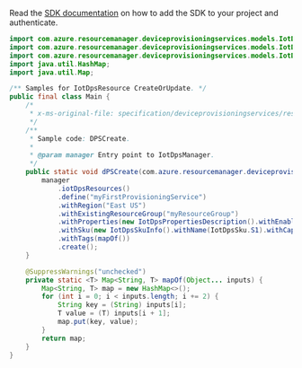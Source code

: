 Read the [SDK documentation](https://github.com/Azure/azure-sdk-for-java/blob/azure-resourcemanager-deviceprovisioningservices_1.1.0-beta.1/sdk/deviceprovisioningservices/azure-resourcemanager-deviceprovisioningservices/README.md) on how to add the SDK to your project and authenticate.

```java
import com.azure.resourcemanager.deviceprovisioningservices.models.IotDpsPropertiesDescription;
import com.azure.resourcemanager.deviceprovisioningservices.models.IotDpsSku;
import com.azure.resourcemanager.deviceprovisioningservices.models.IotDpsSkuInfo;
import java.util.HashMap;
import java.util.Map;

/** Samples for IotDpsResource CreateOrUpdate. */
public final class Main {
    /*
     * x-ms-original-file: specification/deviceprovisioningservices/resource-manager/Microsoft.Devices/stable/2021-10-15/examples/DPSCreate.json
     */
    /**
     * Sample code: DPSCreate.
     *
     * @param manager Entry point to IotDpsManager.
     */
    public static void dPSCreate(com.azure.resourcemanager.deviceprovisioningservices.IotDpsManager manager) {
        manager
            .iotDpsResources()
            .define("myFirstProvisioningService")
            .withRegion("East US")
            .withExistingResourceGroup("myResourceGroup")
            .withProperties(new IotDpsPropertiesDescription().withEnableDataResidency(false))
            .withSku(new IotDpsSkuInfo().withName(IotDpsSku.S1).withCapacity(1L))
            .withTags(mapOf())
            .create();
    }

    @SuppressWarnings("unchecked")
    private static <T> Map<String, T> mapOf(Object... inputs) {
        Map<String, T> map = new HashMap<>();
        for (int i = 0; i < inputs.length; i += 2) {
            String key = (String) inputs[i];
            T value = (T) inputs[i + 1];
            map.put(key, value);
        }
        return map;
    }
}
```

